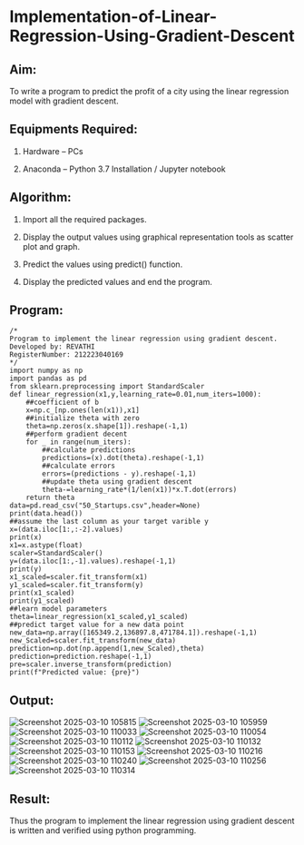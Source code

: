# Implementation-of-Linear-Regression-Using-Gradient-Descent

## Aim:

To write a program to predict the profit of a city using the linear regression model with gradient descent.

## Equipments Required:

1. Hardware – PCs

2. Anaconda – Python 3.7 Installation / Jupyter notebook

## Algorithm:

1. Import all the required packages.

2. Display the output values using graphical representation tools as scatter plot and graph.

3. Predict the values using predict() function.

4. Display the predicted values and end the program.

## Program:
```
/*
Program to implement the linear regression using gradient descent.
Developed by: REVATHI
RegisterNumber: 212223040169
*/
import numpy as np
import pandas as pd
from sklearn.preprocessing import StandardScaler
def linear_regression(x1,y,learning_rate=0.01,num_iters=1000):
    ##coefficient of b
    x=np.c_[np.ones(len(x1)),x1]
    ##initialize theta with zero
    theta=np.zeros(x.shape[1]).reshape(-1,1)
    ##perform gradient decent
    for _ in range(num_iters):
        ##calculate predictions
        predictions=(x).dot(theta).reshape(-1,1)
        ##calculate errors
        errors=(predictions - y).reshape(-1,1)
        ##update theta using gradient descent
        theta-=learning_rate*(1/len(x1))*x.T.dot(errors)
    return theta
data=pd.read_csv("50_Startups.csv",header=None)
print(data.head())
##assume the last column as your target varible y
x=(data.iloc[1:,:-2].values)
print(x)
x1=x.astype(float)
scaler=StandardScaler()
y=(data.iloc[1:,-1].values).reshape(-1,1)
print(y)
x1_scaled=scaler.fit_transform(x1)
y1_scaled=scaler.fit_transform(y)
print(x1_scaled)
print(y1_scaled)
##learn model parameters
theta=linear_regression(x1_scaled,y1_scaled)
##predict target value for a new data point
new_data=np.array([165349.2,136897.8,471784.1]).reshape(-1,1)
new_Scaled=scaler.fit_transform(new_data)
prediction=np.dot(np.append(1,new_Scaled),theta)
prediction=prediction.reshape(-1,1)
pre=scaler.inverse_transform(prediction)
print(f"Predicted value: {pre}")
```

## Output:
![Screenshot 2025-03-10 105815](https://github.com/user-attachments/assets/5fcb5f42-05d0-40d2-9865-b9f238fe8220)
![Screenshot 2025-03-10 105959](https://github.com/user-attachments/assets/17ab154a-54ea-4f14-ba87-4a85b2260e72)
![Screenshot 2025-03-10 110033](https://github.com/user-attachments/assets/49b11261-b50d-41d2-b5c0-3c4a4c061ba5)
![Screenshot 2025-03-10 110054](https://github.com/user-attachments/assets/640693a4-2f4f-4472-8865-74b50d006418)
![Screenshot 2025-03-10 110112](https://github.com/user-attachments/assets/4b20864a-7eb9-4e6b-8ab7-ad632371c869)
![Screenshot 2025-03-10 110132](https://github.com/user-attachments/assets/7c08bf08-3f84-49d1-889e-9584f2e04545)
![Screenshot 2025-03-10 110153](https://github.com/user-attachments/assets/155175a6-10b8-4737-80f0-81d24da6f694)
![Screenshot 2025-03-10 110216](https://github.com/user-attachments/assets/73df3933-5b54-4c88-aa14-5e8085720fc5)
![Screenshot 2025-03-10 110240](https://github.com/user-attachments/assets/3d57a195-a4ef-43ef-850b-a54316a0327e)
![Screenshot 2025-03-10 110256](https://github.com/user-attachments/assets/1170a9a2-f2ef-4042-8d01-6f7d5be1142c)
![Screenshot 2025-03-10 110314](https://github.com/user-attachments/assets/d140cd1b-afce-4d7f-90c1-a77da03f8ee3)

## Result:

Thus the program to implement the linear regression using gradient descent is written and verified using python programming.
